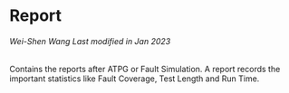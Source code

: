 # Report
###### *Wei-Shen Wang Last modified in Jan 2023*

Contains the reports after ATPG or Fault Simulation.
A report records the important statistics like Fault Coverage, Test Length and Run Time.

